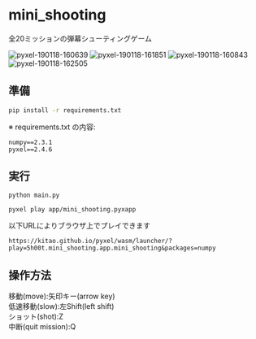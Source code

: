 # mini_shooting
全20ミッションの弾幕シューティングゲーム

![pyxel-190118-160639](https://user-images.githubusercontent.com/25942568/51371343-394fd900-1b3d-11e9-8bab-612840a8085f.png)
![pyxel-190118-161851](https://user-images.githubusercontent.com/25942568/51371342-394fd900-1b3d-11e9-9540-3cb512b093a4.png)
![pyxel-190118-160843](https://user-images.githubusercontent.com/25942568/51371332-381eac00-1b3d-11e9-88da-49d1492f587a.png)
![pyxel-190118-162505](https://user-images.githubusercontent.com/25942568/51371489-a1062400-1b3d-11e9-855b-fcd577fd1e80.png)

## 準備
```bash
pip install -r requirements.txt
```

※ requirements.txt の内容:
```text
numpy==2.3.1
pyxel==2.4.6
```

## 実行
`python main.py`

`pyxel play app/mini_shooting.pyxapp`

以下URLによりブラウザ上でプレイできます

`https://kitao.github.io/pyxel/wasm/launcher/?play=5h00t.mini_shooting.app.mini_shooting&packages=numpy`

## 操作方法
移動(move):矢印キー(arrow key)  
低速移動(slow):左Shift(left shift)  
ショット(shot):Z  
中断(quit mission):Q

